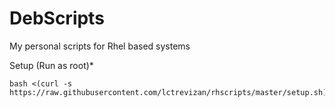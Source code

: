 # DebScripts
My personal scripts for Rhel based systems

Setup (Run as root)*
```
bash <(curl -s https://raw.githubusercontent.com/lctrevizan/rhscripts/master/setup.sh)
```
